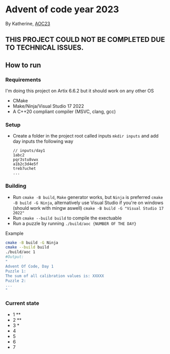 # Advent of code year 2023
By Katherine, [AOC23](https://adventofcode.com/2023)

## THIS PROJECT COULD NOT BE COMPLETED DUE TO TECHNICAL ISSUES.

## How to run

### Requirements

I'm doing this project on Artix 6.6.2 but it should work on any other OS
- CMake
- Make/Ninja/Visual Studio 17 2022
- A C++20 compliant compiler (MSVC, clang, gcc)

### Setup

- Create a folder in the project root called inputs `mkdir inputs` and add day inputs the following way

    ```
    // inputs/day1
    1abc2
    pqr3stu8vwx
    a1b2c3d4e5f
    treb7uchet
    ...
    ```

### Building

- Run `cmake -B build`, `Make` generator works, but `Ninja` is preferred `cmake -B build -G Ninja`, alternatively use Visual Studio if you're on windows (should work with mingw aswell) `cmake -B build -G "Visual Studio 17 2022"`
- Run `cmake --build build` to compile the exectuable
- Run a puzzle by running `./build/aoc {NUMBER OF THE DAY}`

Example

```sh
cmake -B build -G Ninja
cmake --build build
./build/aoc 1
#Output:
"
Advent Of Code, Day 1
Puzzle 1:
The sum of all calibration values is: XXXXX
Puzzle 2:
...
"
```

### Current state

- 1 **
- 2 **
- 3 *
- 4
- 5
- 6
- 7
